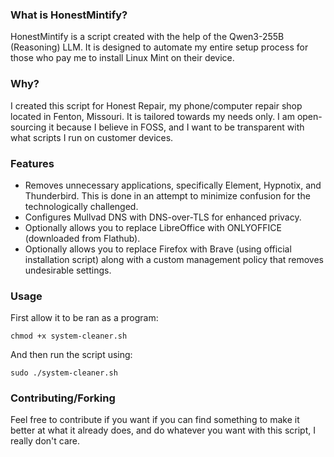 ### What is HonestMintify?
HonestMintify is a script created with the help of the Qwen3-255B (Reasoning) LLM. It is designed to automate my entire setup process for those who pay me to install Linux Mint on their device.
### Why?
I created this script for Honest Repair, my phone/computer repair shop located in Fenton, Missouri. It is tailored towards my needs only. I am open-sourcing it because I believe in FOSS, and I want to be transparent with what scripts I run on customer devices.
### Features
* Removes unnecessary applications, specifically Element, Hypnotix, and Thunderbird. This is done in an attempt to minimize confusion for the technologically challenged.
* Configures Mullvad DNS with DNS-over-TLS for enhanced privacy.
* Optionally allows you to replace LibreOffice with ONLYOFFICE (downloaded from Flathub).
* Optionally allows you to replace Firefox with Brave (using official installation script) along with a custom management policy that removes undesirable settings.
### Usage
First allow it to be ran as a program:
```
chmod +x system-cleaner.sh
```
And then run the script using:
```
sudo ./system-cleaner.sh
```
### Contributing/Forking
Feel free to contribute if you want if you can find something to make it better at what it already does, and do whatever you want with this script, I really don't care.

